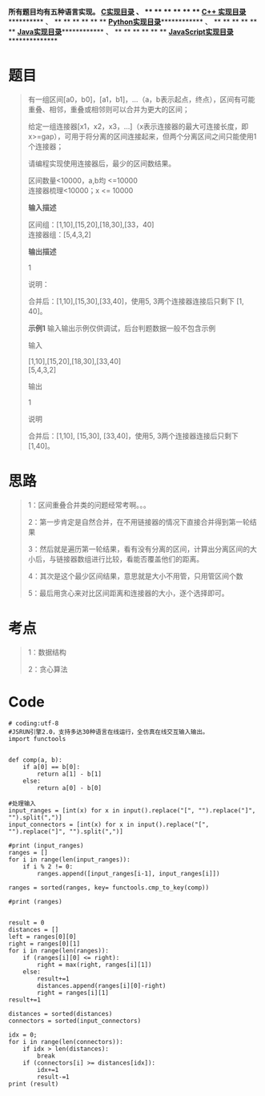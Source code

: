 **所有题目均有五种语言实现。
**[C实现目录](https://renjie.blog.csdn.net/article/details/129190260 "C实现目录")** 、
** ** ** ** ** ** **[C++
实现目录](https://blog.csdn.net/misayaaaaa/category_12036814.html "C++
实现目录")************** 、 ** ** ** ** ** **
**[Python实现目录](https://blog.csdn.net/misayaaaaa/category_12111005.html
"Python实现目录")************** 、 ** ** ** ** ** **
**[Java实现目录](https://blog.csdn.net/misayaaaaa/category_12111006.html
"Java实现目录")************** 、 ** ** ** ** ** **
**[JavaScript实现目录](https://blog.csdn.net/misayaaaaa/category_12199270.html
"JavaScript实现目录")****************

# 题目

> 有一组区间[a0，b0]，[a1，b1]，…（a，b表示起点，终点），区间有可能重叠、相邻，重叠或相邻则可以合并为更大的区间；
>
>
> 给定一组连接器[x1，x2，x3，…]（x表示连接器的最大可连接长度，即x>=gap），可用于将分离的区间连接起来，但两个分离区间之间只能使用1个连接器；
>
> 请编程实现使用连接器后，最少的区间数结果。
>
> 区间数量<10000，a,b均 <=10000  
>  连接器梳理<10000；x <= 10000
>
> **输入描述**
>
> 区间组：[1,10],[15,20],[18,30],[33，40]  
>  连接器组：[5,4,3,2]
>
> **输出描述**
>
> 1
>
> 说明：
>
> 合并后：[1,10],[15,30],[33,40]，使用5, 3两个连接器连接后只剩下 [1, 40]。
>
> **示例1** 输入输出示例仅供调试，后台判题数据一般不包含示例
>
> 输入
>
> [1,10],[15,20],[18,30],[33,40]  
>  [5,4,3,2]
>
> 输出
>
> 1
>
> 说明
>
> 合并后：[1,10], [15,30], [33,40]，使用5, 3两个连接器连接后只剩下[1,40]。

# 思路

> 1：区间重叠合并类的问题经常考啊。。。
>
> 2：第一步肯定是自然合并，在不用链接器的情况下直接合并得到第一轮结果
>
> 3：然后就是遍历第一轮结果，看有没有分离的区间，计算出分离区间的大小后，与链接器数组进行比较，看能否覆盖他们的距离。
>
> 4：其次是这个最少区间结果，意思就是大小不用管，只用管区间个数
>
> 5：最后用贪心来对比区间距离和连接器的大小，逐个选择即可。

# 考点

> 1：数据结构
>
> 2：贪心算法

# Code

    
    
    # coding:utf-8
    #JSRUN引擎2.0，支持多达30种语言在线运行，全仿真在线交互输入输出。 
    import functools
    
    
    def comp(a, b):
        if a[0] == b[0]:
            return a[1] - b[1]
        else:
            return a[0] - b[0]
    
    #处理输入
    input_ranges = [int(x) for x in input().replace("[", "").replace("]", "").split(",")]
    input_connectors = [int(x) for x in input().replace("[", "").replace("]", "").split(",")]
    
    #print (input_ranges)
    ranges = []
    for i in range(len(input_ranges)):
        if i % 2 != 0:
            ranges.append([input_ranges[i-1], input_ranges[i]])
    
    ranges = sorted(ranges, key= functools.cmp_to_key(comp))
    
    #print (ranges)
    
    
    result = 0
    distances = []
    left = ranges[0][0]
    right = ranges[0][1]
    for i in range(len(ranges)):
        if (ranges[i][0] <= right):
            right = max(right, ranges[i][1])
        else:                  
            result+=1
            distances.append(ranges[i][0]-right)
            right = ranges[i][1]
    result+=1
    
    distances = sorted(distances)
    connectors = sorted(input_connectors)
    
    idx = 0;
    for i in range(len(connectors)):
        if idx > len(distances):
            break
        if (connectors[i] >= distances[idx]):
            idx+=1
            result-=1
    print (result)
    

